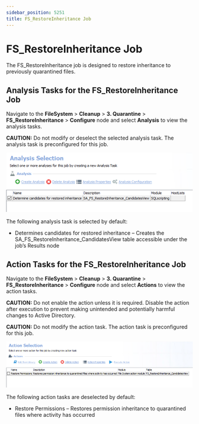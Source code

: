 ```yaml
---
sidebar_position: 5251
title: FS_RestoreInheritance Job
---
```


# FS\_RestoreInheritance Job

The FS\_RestoreInheritance job is designed to restore inheritance to previously quarantined files.

## Analysis Tasks for the FS\_RestoreInheritance Job

Navigate to the **FileSystem** > **Cleanup** > **3. Quarantine** > **FS\_RestoreInheritance** > **Configure** node and select **Analysis** to view the analysis tasks.

**CAUTION:** Do not modify or deselect the selected analysis task. The analysis task is preconfigured for this job.

![Analysis Tasks for the FS_RestoreInheritance Job](../../../../../../../../static/images/AccessAnalyzer_12.0/Content/Resources/Images/EnterpriseAuditor/Solutions/FileSystem/Cleanup/Quarantine/RestoreInheritanceAnalysis.png "Analysis Tasks for the FS_RestoreInheritance Job")

The following analysis task is selected by default:

* Determines candidates for restored inheritance – Creates the SA\_FS\_RestoreInheritance\_CandidatesView table accessible under the job’s Results node

## Action Tasks for the FS\_RestoreInheritance Job

Navigate to the **FileSystem** > **Cleanup** > **3. Quarantine** > **FS\_RestoreInheritance** > **Configure** node and select **Actions** to view the action tasks.

**CAUTION:** Do not enable the action unless it is required. Disable the action after execution to prevent making unintended and potentially harmful changes to Active Directory.

**CAUTION:** Do not modify the action task. The action task is preconfigured for this job.

![Action Tasks for the FS_RestoreInheritance Job](../../../../../../../../static/images/AccessAnalyzer_12.0/Content/Resources/Images/EnterpriseAuditor/Solutions/FileSystem/Cleanup/Quarantine/RestoreInheritanceAction.png "Action Tasks for the FS_RestoreInheritance Job")

The following action tasks are deselected by default:

* Restore Permissions – Restores permission inheritance to quarantined files where activity has occurred